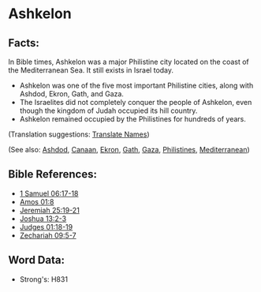 # Ashkelon #

## Facts: ##

In Bible times, Ashkelon was a major Philistine city located on the coast of the Mediterranean Sea. It still exists in Israel today.

* Ashkelon was one of the five most important Philistine cities, along with Ashdod, Ekron, Gath, and Gaza.
* The Israelites did not completely conquer the people of Ashkelon, even though the kingdom of Judah occupied its hill country.
* Ashkelon remained occupied by the Philistines for hundreds of years.

(Translation suggestions: [Translate Names](rc://en/ta/man/translate/translate-names))

(See also: [Ashdod](../names/ashdod.md), [Canaan](../names/canaan.md), [Ekron](../names/ekron.md), [Gath](../names/gath.md), [Gaza](../names/gaza.md), [Philistines](../names/philistines.md), [Mediterranean](../names/mediterranean.md))

## Bible References: ##

* [1 Samuel 06:17-18](rc://en/tn/help/1sa/06/17)
* [Amos 01:8](rc://en/tn/help/amo/01/08)
* [Jeremiah 25:19-21](rc://en/tn/help/jer/25/19)
* [Joshua 13:2-3](rc://en/tn/help/jos/13/02)
* [Judges 01:18-19](rc://en/tn/help/jdg/01/18)
* [Zechariah 09:5-7](rc://en/tn/help/zec/09/05)

## Word Data: ##

* Strong's: H831
